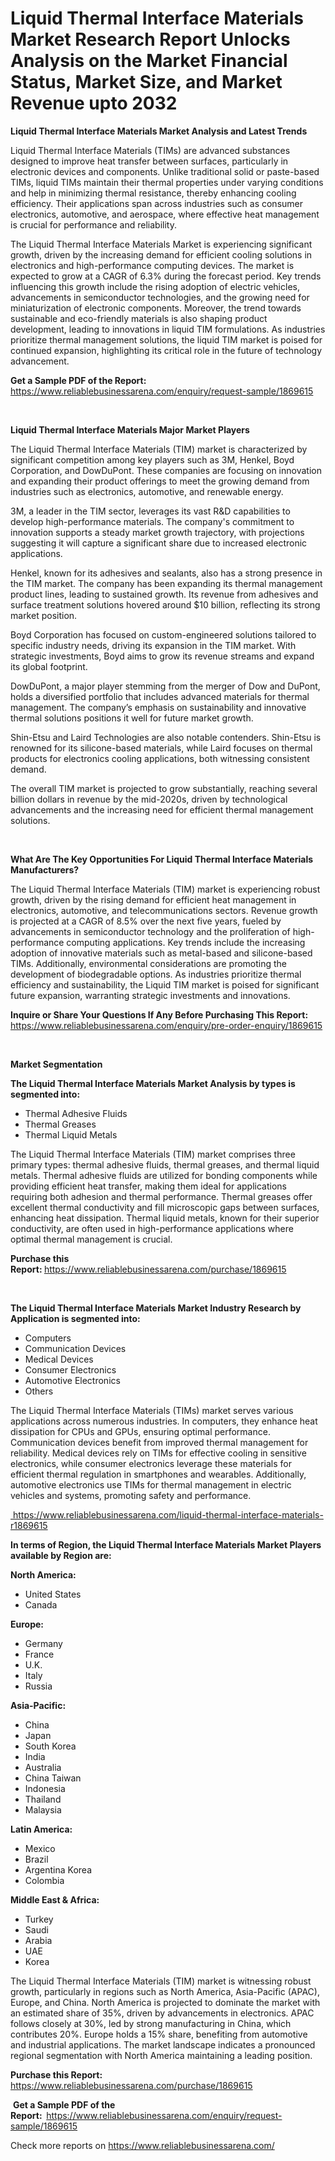 <p><h1>Liquid Thermal Interface Materials Market Research Report Unlocks Analysis on the Market Financial Status, Market Size, and Market Revenue upto 2032</h1></p><p><strong>Liquid Thermal Interface Materials Market Analysis and Latest Trends</strong></p>
<p><p>Liquid Thermal Interface Materials (TIMs) are advanced substances designed to improve heat transfer between surfaces, particularly in electronic devices and components. Unlike traditional solid or paste-based TIMs, liquid TIMs maintain their thermal properties under varying conditions and help in minimizing thermal resistance, thereby enhancing cooling efficiency. Their applications span across industries such as consumer electronics, automotive, and aerospace, where effective heat management is crucial for performance and reliability.</p><p>The Liquid Thermal Interface Materials Market is experiencing significant growth, driven by the increasing demand for efficient cooling solutions in electronics and high-performance computing devices. The market is expected to grow at a CAGR of 6.3% during the forecast period. Key trends influencing this growth include the rising adoption of electric vehicles, advancements in semiconductor technologies, and the growing need for miniaturization of electronic components. Moreover, the trend towards sustainable and eco-friendly materials is also shaping product development, leading to innovations in liquid TIM formulations. As industries prioritize thermal management solutions, the liquid TIM market is poised for continued expansion, highlighting its critical role in the future of technology advancement.</p></p>
<p><strong>Get a Sample PDF of the Report:&nbsp;</strong> <a href="https://www.reliablebusinessarena.com/enquiry/request-sample/1869615?utm_campaign=2566&utm_medium=2&utm_source=Github&utm_content=ia&utm_term=01042025&utm_id=liquid-thermal-interface-materials">https://www.reliablebusinessarena.com/enquiry/request-sample/1869615</a></p>
<p>&nbsp;</p>
<p><strong>Liquid Thermal Interface Materials Major Market Players</strong></p>
<p><p>The Liquid Thermal Interface Materials (TIM) market is characterized by significant competition among key players such as 3M, Henkel, Boyd Corporation, and DowDuPont. These companies are focusing on innovation and expanding their product offerings to meet the growing demand from industries such as electronics, automotive, and renewable energy.</p><p>3M, a leader in the TIM sector, leverages its vast R&D capabilities to develop high-performance materials. The company's commitment to innovation supports a steady market growth trajectory, with projections suggesting it will capture a significant share due to increased electronic applications. </p><p>Henkel, known for its adhesives and sealants, also has a strong presence in the TIM market. The company has been expanding its thermal management product lines, leading to sustained growth. Its revenue from adhesives and surface treatment solutions hovered around $10 billion, reflecting its strong market position.</p><p>Boyd Corporation has focused on custom-engineered solutions tailored to specific industry needs, driving its expansion in the TIM market. With strategic investments, Boyd aims to grow its revenue streams and expand its global footprint.</p><p>DowDuPont, a major player stemming from the merger of Dow and DuPont, holds a diversified portfolio that includes advanced materials for thermal management. The company’s emphasis on sustainability and innovative thermal solutions positions it well for future market growth.</p><p>Shin-Etsu and Laird Technologies are also notable contenders. Shin-Etsu is renowned for its silicone-based materials, while Laird focuses on thermal products for electronics cooling applications, both witnessing consistent demand.</p><p>The overall TIM market is projected to grow substantially, reaching several billion dollars in revenue by the mid-2020s, driven by technological advancements and the increasing need for efficient thermal management solutions.</p></p>
<p>&nbsp;</p>
<p><strong>What Are The Key Opportunities For Liquid Thermal Interface Materials Manufacturers?</strong></p>
<p><p>The Liquid Thermal Interface Materials (TIM) market is experiencing robust growth, driven by the rising demand for efficient heat management in electronics, automotive, and telecommunications sectors. Revenue growth is projected at a CAGR of 8.5% over the next five years, fueled by advancements in semiconductor technology and the proliferation of high-performance computing applications. Key trends include the increasing adoption of innovative materials such as metal-based and silicone-based TIMs. Additionally, environmental considerations are promoting the development of biodegradable options. As industries prioritize thermal efficiency and sustainability, the Liquid TIM market is poised for significant future expansion, warranting strategic investments and innovations.</p></p>
<p><strong>Inquire or Share Your Questions If Any Before Purchasing This Report:</strong> <a href="https://www.reliablebusinessarena.com/enquiry/pre-order-enquiry/1869615?utm_campaign=2566&utm_medium=2&utm_source=Github&utm_content=ia&utm_term=01042025&utm_id=liquid-thermal-interface-materials">https://www.reliablebusinessarena.com/enquiry/pre-order-enquiry/1869615</a></p>
<p>&nbsp;</p>
<p><strong>Market Segmentation</strong></p>
<p><strong>The Liquid Thermal Interface Materials Market Analysis by types is segmented into:</strong></p>
<p><ul><li>Thermal Adhesive Fluids</li><li>Thermal Greases</li><li>Thermal Liquid Metals</li></ul></p>
<p><p>The Liquid Thermal Interface Materials (TIM) market comprises three primary types: thermal adhesive fluids, thermal greases, and thermal liquid metals. Thermal adhesive fluids are utilized for bonding components while providing efficient heat transfer, making them ideal for applications requiring both adhesion and thermal performance. Thermal greases offer excellent thermal conductivity and fill microscopic gaps between surfaces, enhancing heat dissipation. Thermal liquid metals, known for their superior conductivity, are often used in high-performance applications where optimal thermal management is crucial.</p></p>
<p><strong>Purchase this Report:&nbsp;</strong><a href="https://www.reliablebusinessarena.com/purchase/1869615?utm_campaign=2566&utm_medium=2&utm_source=Github&utm_content=ia&utm_term=01042025&utm_id=liquid-thermal-interface-materials">https://www.reliablebusinessarena.com/purchase/1869615</a></p>
<p>&nbsp;</p>
<p><strong>The Liquid Thermal Interface Materials Market Industry Research by Application is segmented into:</strong></p>
<p><ul><li>Computers</li><li>Communication Devices</li><li>Medical Devices</li><li>Consumer Electronics</li><li>Automotive Electronics</li><li>Others</li></ul></p>
<p><p>The Liquid Thermal Interface Materials (TIMs) market serves various applications across numerous industries. In computers, they enhance heat dissipation for CPUs and GPUs, ensuring optimal performance. Communication devices benefit from improved thermal management for reliability. Medical devices rely on TIMs for effective cooling in sensitive electronics, while consumer electronics leverage these materials for efficient thermal regulation in smartphones and wearables. Additionally, automotive electronics use TIMs for thermal management in electric vehicles and systems, promoting safety and performance.</p></p>
<p><a href="https://www.reliablebusinessarena.com/liquid-thermal-interface-materials-r1869615?utm_campaign=2566&utm_medium=2&utm_source=Github&utm_content=ia&utm_term=01042025&utm_id=liquid-thermal-interface-materials">&nbsp;https://www.reliablebusinessarena.com/liquid-thermal-interface-materials-r1869615</a></p>
<p><strong>In terms of Region, the Liquid Thermal Interface Materials Market Players available by Region are:</strong></p>
<p>
    <p> <strong> North America: </strong>
        <ul>
            <li>United States</li>
            <li>Canada</li>
        </ul>
        </p> 
    <p> <strong> Europe: </strong>
        <ul>
            <li>Germany</li>
            <li>France</li>
            <li>U.K.</li>
            <li>Italy</li>
            <li>Russia</li>
        </ul>
        </p> 
    <p> <strong> Asia-Pacific: </strong>
        <ul>
            <li>China</li>
            <li>Japan</li>
            <li>South Korea</li>
            <li>India</li>
            <li>Australia</li>
            <li>China Taiwan</li>
            <li>Indonesia</li>
            <li>Thailand</li>
            <li>Malaysia</li>
        </ul>
        </p> 
    <p> <strong> Latin America: </strong>
        <ul>
            <li>Mexico</li>
            <li>Brazil</li>
            <li>Argentina Korea</li>
            <li>Colombia</li>
        </ul>
        </p> 
    <p> <strong> Middle East & Africa: </strong>
        <ul>
            <li>Turkey</li>
            <li>Saudi</li>
            <li>Arabia</li>
            <li>UAE</li>
            <li>Korea</li>
        </ul>
    </p>
    </p>
<p><p>The Liquid Thermal Interface Materials (TIM) market is witnessing robust growth, particularly in regions such as North America, Asia-Pacific (APAC), Europe, and China. North America is projected to dominate the market with an estimated share of 35%, driven by advancements in electronics. APAC follows closely at 30%, led by strong manufacturing in China, which contributes 20%. Europe holds a 15% share, benefiting from automotive and industrial applications. The market landscape indicates a pronounced regional segmentation with North America maintaining a leading position.</p></p>
<p><strong>Purchase this Report: </strong><a href="https://www.reliablebusinessarena.com/purchase/1869615?utm_campaign=2566&utm_medium=2&utm_source=Github&utm_content=ia&utm_term=01042025&utm_id=liquid-thermal-interface-materials">https://www.reliablebusinessarena.com/purchase/1869615</a></p>
<p>&nbsp;<strong>Get a Sample PDF of the Report:&nbsp;&nbsp;</strong><a href="https://www.reliablebusinessarena.com/enquiry/request-sample/1869615?utm_campaign=2566&utm_medium=2&utm_source=Github&utm_content=ia&utm_term=01042025&utm_id=liquid-thermal-interface-materials">https://www.reliablebusinessarena.com/enquiry/request-sample/1869615</a></p>
<p><strong></strong></p>
<p>Check more reports on <a href="https://www.reliablebusinessarena.com/?utm_campaign=2566&utm_medium=2&utm_source=Github&utm_content=ia&utm_term=01042025&utm_id=liquid-thermal-interface-materials">https://www.reliablebusinessarena.com/</a></p>